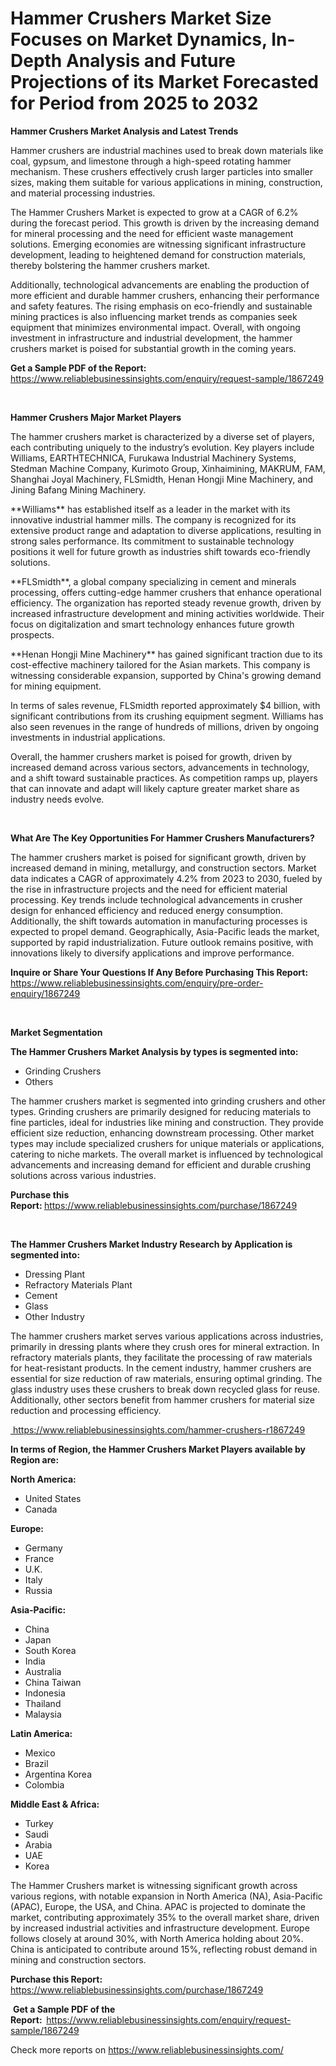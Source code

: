 <p><h1>Hammer Crushers Market Size Focuses on Market Dynamics, In-Depth Analysis and Future Projections of its Market Forecasted for Period from 2025 to 2032</h1></p><p><strong>Hammer Crushers Market Analysis and Latest Trends</strong></p>
<p><p>Hammer crushers are industrial machines used to break down materials like coal, gypsum, and limestone through a high-speed rotating hammer mechanism. These crushers effectively crush larger particles into smaller sizes, making them suitable for various applications in mining, construction, and material processing industries. </p><p>The Hammer Crushers Market is expected to grow at a CAGR of 6.2% during the forecast period. This growth is driven by the increasing demand for mineral processing and the need for efficient waste management solutions. Emerging economies are witnessing significant infrastructure development, leading to heightened demand for construction materials, thereby bolstering the hammer crushers market. </p><p>Additionally, technological advancements are enabling the production of more efficient and durable hammer crushers, enhancing their performance and safety features. The rising emphasis on eco-friendly and sustainable mining practices is also influencing market trends as companies seek equipment that minimizes environmental impact. Overall, with ongoing investment in infrastructure and industrial development, the hammer crushers market is poised for substantial growth in the coming years.</p></p>
<p><strong>Get a Sample PDF of the Report:&nbsp;</strong> <a href="https://www.reliablebusinessinsights.com/enquiry/request-sample/1867249?utm_campaign=3582&utm_medium=2&utm_source=Github&utm_content=ia&utm_term=10042025&utm_id=hammer-crushers">https://www.reliablebusinessinsights.com/enquiry/request-sample/1867249</a></p>
<p>&nbsp;</p>
<p><strong>Hammer Crushers Major Market Players</strong></p>
<p><p>The hammer crushers market is characterized by a diverse set of players, each contributing uniquely to the industry’s evolution. Key players include Williams, EARTHTECHNICA, Furukawa Industrial Machinery Systems, Stedman Machine Company, Kurimoto Group, Xinhaimining, MAKRUM, FAM, Shanghai Joyal Machinery, FLSmidth, Henan Hongji Mine Machinery, and Jining Bafang Mining Machinery.</p><p>**Williams** has established itself as a leader in the market with its innovative industrial hammer mills. The company is recognized for its extensive product range and adaptation to diverse applications, resulting in strong sales performance. Its commitment to sustainable technology positions it well for future growth as industries shift towards eco-friendly solutions.</p><p>**FLSmidth**, a global company specializing in cement and minerals processing, offers cutting-edge hammer crushers that enhance operational efficiency. The organization has reported steady revenue growth, driven by increased infrastructure development and mining activities worldwide. Their focus on digitalization and smart technology enhances future growth prospects.</p><p>**Henan Hongji Mine Machinery** has gained significant traction due to its cost-effective machinery tailored for the Asian markets. This company is witnessing considerable expansion, supported by China's growing demand for mining equipment. </p><p>In terms of sales revenue, FLSmidth reported approximately $4 billion, with significant contributions from its crushing equipment segment. Williams has also seen revenues in the range of hundreds of millions, driven by ongoing investments in industrial applications.</p><p>Overall, the hammer crushers market is poised for growth, driven by increased demand across various sectors, advancements in technology, and a shift toward sustainable practices. As competition ramps up, players that can innovate and adapt will likely capture greater market share as industry needs evolve.</p></p>
<p>&nbsp;</p>
<p><strong>What Are The Key Opportunities For Hammer Crushers Manufacturers?</strong></p>
<p><p>The hammer crushers market is poised for significant growth, driven by increased demand in mining, metallurgy, and construction sectors. Market data indicates a CAGR of approximately 4.2% from 2023 to 2030, fueled by the rise in infrastructure projects and the need for efficient material processing. Key trends include technological advancements in crusher design for enhanced efficiency and reduced energy consumption. Additionally, the shift towards automation in manufacturing processes is expected to propel demand. Geographically, Asia-Pacific leads the market, supported by rapid industrialization. Future outlook remains positive, with innovations likely to diversify applications and improve performance.</p></p>
<p><strong>Inquire or Share Your Questions If Any Before Purchasing This Report:</strong> <a href="https://www.reliablebusinessinsights.com/enquiry/pre-order-enquiry/1867249?utm_campaign=3582&utm_medium=2&utm_source=Github&utm_content=ia&utm_term=10042025&utm_id=hammer-crushers">https://www.reliablebusinessinsights.com/enquiry/pre-order-enquiry/1867249</a></p>
<p>&nbsp;</p>
<p><strong>Market Segmentation</strong></p>
<p><strong>The Hammer Crushers Market Analysis by types is segmented into:</strong></p>
<p><ul><li>Grinding Crushers</li><li>Others</li></ul></p>
<p><p>The hammer crushers market is segmented into grinding crushers and other types. Grinding crushers are primarily designed for reducing materials to fine particles, ideal for industries like mining and construction. They provide efficient size reduction, enhancing downstream processing. Other market types may include specialized crushers for unique materials or applications, catering to niche markets. The overall market is influenced by technological advancements and increasing demand for efficient and durable crushing solutions across various industries.</p></p>
<p><strong>Purchase this Report:&nbsp;</strong><a href="https://www.reliablebusinessinsights.com/purchase/1867249?utm_campaign=3582&utm_medium=2&utm_source=Github&utm_content=ia&utm_term=10042025&utm_id=hammer-crushers">https://www.reliablebusinessinsights.com/purchase/1867249</a></p>
<p>&nbsp;</p>
<p><strong>The Hammer Crushers Market Industry Research by Application is segmented into:</strong></p>
<p><ul><li>Dressing Plant</li><li>Refractory Materials Plant</li><li>Cement</li><li>Glass</li><li>Other Industry</li></ul></p>
<p><p>The hammer crushers market serves various applications across industries, primarily in dressing plants where they crush ores for mineral extraction. In refractory materials plants, they facilitate the processing of raw materials for heat-resistant products. In the cement industry, hammer crushers are essential for size reduction of raw materials, ensuring optimal grinding. The glass industry uses these crushers to break down recycled glass for reuse. Additionally, other sectors benefit from hammer crushers for material size reduction and processing efficiency.</p></p>
<p><a href="https://www.reliablebusinessinsights.com/hammer-crushers-r1867249?utm_campaign=3582&utm_medium=2&utm_source=Github&utm_content=ia&utm_term=10042025&utm_id=hammer-crushers">&nbsp;https://www.reliablebusinessinsights.com/hammer-crushers-r1867249</a></p>
<p><strong>In terms of Region, the Hammer Crushers Market Players available by Region are:</strong></p>
<p>
    <p> <strong> North America: </strong>
        <ul>
            <li>United States</li>
            <li>Canada</li>
        </ul>
        </p> 
    <p> <strong> Europe: </strong>
        <ul>
            <li>Germany</li>
            <li>France</li>
            <li>U.K.</li>
            <li>Italy</li>
            <li>Russia</li>
        </ul>
        </p> 
    <p> <strong> Asia-Pacific: </strong>
        <ul>
            <li>China</li>
            <li>Japan</li>
            <li>South Korea</li>
            <li>India</li>
            <li>Australia</li>
            <li>China Taiwan</li>
            <li>Indonesia</li>
            <li>Thailand</li>
            <li>Malaysia</li>
        </ul>
        </p> 
    <p> <strong> Latin America: </strong>
        <ul>
            <li>Mexico</li>
            <li>Brazil</li>
            <li>Argentina Korea</li>
            <li>Colombia</li>
        </ul>
        </p> 
    <p> <strong> Middle East & Africa: </strong>
        <ul>
            <li>Turkey</li>
            <li>Saudi</li>
            <li>Arabia</li>
            <li>UAE</li>
            <li>Korea</li>
        </ul>
    </p>
    </p>
<p><p>The Hammer Crushers market is witnessing significant growth across various regions, with notable expansion in North America (NA), Asia-Pacific (APAC), Europe, the USA, and China. APAC is projected to dominate the market, contributing approximately 35% to the overall market share, driven by increased industrial activities and infrastructure development. Europe follows closely at around 30%, with North America holding about 20%. China is anticipated to contribute around 15%, reflecting robust demand in mining and construction sectors.</p></p>
<p><strong>Purchase this Report: </strong><a href="https://www.reliablebusinessinsights.com/purchase/1867249?utm_campaign=3582&utm_medium=2&utm_source=Github&utm_content=ia&utm_term=10042025&utm_id=hammer-crushers">https://www.reliablebusinessinsights.com/purchase/1867249</a></p>
<p>&nbsp;<strong>Get a Sample PDF of the Report:&nbsp;&nbsp;</strong><a href="https://www.reliablebusinessinsights.com/enquiry/request-sample/1867249?utm_campaign=3582&utm_medium=2&utm_source=Github&utm_content=ia&utm_term=10042025&utm_id=hammer-crushers">https://www.reliablebusinessinsights.com/enquiry/request-sample/1867249</a></p>
<p><strong></strong></p>
<p>Check more reports on <a href="https://www.reliablebusinessinsights.com/?utm_campaign=3582&utm_medium=2&utm_source=Github&utm_content=ia&utm_term=10042025&utm_id=hammer-crushers">https://www.reliablebusinessinsights.com/</a></p>